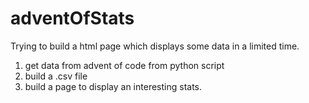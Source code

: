 # adventOfStats
Trying to build a html page which displays some data in a limited time.

1. get data from advent of code from python script
2. build a .csv file 
3. build a page to display an interesting stats.
